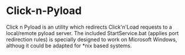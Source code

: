 # Click-n-Pyload
Click n Pyload is an utility which redirects Click'n'Load requests to a local/remote pyload server. The included StartService.bat (applies port redirection rules) is specially designed to work on Microsoft Windows, althoug it could be adapted for *nix based systems. 

